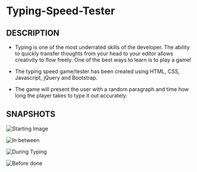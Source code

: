 # Typing-Speed-Tester
DESCRIPTION
---------------
* Typing is one of the most underrated skills of the developer. The ability to quickly transfer thoughts from your head to your editor allows creativity to flow freely. One of the best ways to learn is to play a game!

* The typing speed game/tester has been created using HTML, CSS, Javascript, jQuery and Bootstrap.

* The game will present the user with a random paragraph and time how long the player takes to type it out accurately.

SNAPSHOTS
---------------

![Starting Image](https://user-images.githubusercontent.com/88843413/132259135-6e16df6d-a4f8-4505-8b1e-6a6fbe1edf90.png)

![In between](https://user-images.githubusercontent.com/88843413/132259143-0077898a-87c2-482d-86ea-6ef25c5332fe.png)

![During Typing](https://user-images.githubusercontent.com/88843413/132259148-dcf4d8c7-8572-4118-abe1-72da0459e970.png)

![Before done](https://user-images.githubusercontent.com/88843413/132259157-f231bd85-c7ee-4e93-8d29-eb1375e9b8c0.png)
